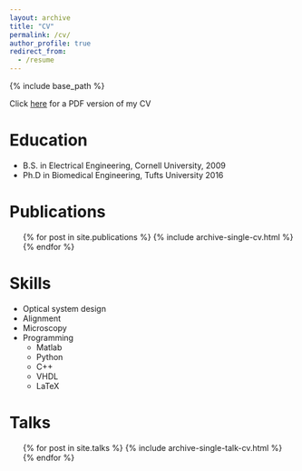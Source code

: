 ```yaml
---
layout: archive
title: "CV"
permalink: /cv/
author_profile: true
redirect_from:
  - /resume
---
```


{% include base_path %}

Click [here](files/LaTex_CV_10Jan2022) for a PDF version of my CV

Education
======
* B.S. in Electrical Engineering, Cornell University, 2009
* Ph.D in Biomedical Engineering, Tufts University 2016
  
Publications
======
  <ul>{% for post in site.publications %}
    {% include archive-single-cv.html %}
  {% endfor %}</ul>
  
Skills
======
* Optical system design
* Alignment
* Microscopy
* Programming
  * Matlab
  * Python
  * C++
  * VHDL
  * LaTeX
  
Talks
======
  <ul>{% for post in site.talks %}
    {% include archive-single-talk-cv.html %}
  {% endfor %}</ul>
  

  


